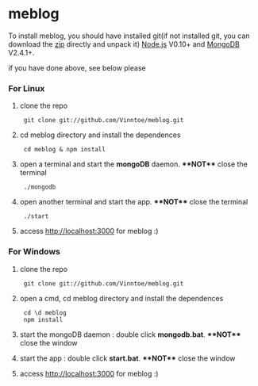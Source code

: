 meblog
======

To install meblog, you should have installed git(if not installed git, you can download the [zip](https://github.com/Vinntoe/meblog/archive/master.zip) directly and unpack it) [Node.js](http://nodejs.org/) V0.10+ and [MongoDB](http://www.mongodb.org/) V2.4.1+.

if you have done above, see below please

### For Linux ###
1. clone the repo

        git clone git://github.com/Vinntoe/meblog.git
    
2. cd meblog directory and install the dependences

        cd meblog & npm install
    
3. open a terminal and start the **mongoDB** daemon. **\*\*NOT\*\*** close the terminal

        ./mongodb
    
4. open another terminal and start the app. **\*\*NOT\*\*** close the terminal

        ./start

5. access <http://localhost:3000> for meblog :)

### For Windows ###
1. clone the repo

        git clone git://github.com/Vinntoe/meblog.git

2. open a cmd, cd meblog directory and install the dependences

        cd \d meblog
        npm install

3. start the mongoDB daemon : double click **mongodb.bat**. **\*\*NOT\*\*** close the window
4. start the app : double click **start.bat**. **\*\*NOT\*\*** close the window
5. access <http://localhost:3000> for meblog :)